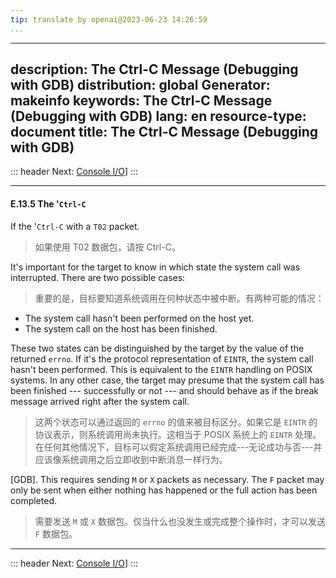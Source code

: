 ```yaml
---
tip: translate by openai@2023-06-23 14:26:59
...
```

---
description: The Ctrl-C Message (Debugging with GDB)
distribution: global
Generator: makeinfo
keywords: The Ctrl-C Message (Debugging with GDB)
lang: en
resource-type: document
title: The Ctrl-C Message (Debugging with GDB)
----------------------------------------------

::: header
Next: [Console I/O](Console-I_002fO.html#Console-I_002fO)]
:::

---

#### E.13.5 The '`Ctrl-C`

If the '`Ctrl-C` with a `T02` packet.

> 如果使用 T02 数据包，请按 Ctrl-C。

It's important for the target to know in which state the system call was interrupted. There are two possible cases:

> 重要的是，目标要知道系统调用在何种状态中被中断。有两种可能的情况：

- The system call hasn't been performed on the host yet.
- The system call on the host has been finished.

These two states can be distinguished by the target by the value of the returned `errno`. If it's the protocol representation of `EINTR`, the system call hasn't been performed. This is equivalent to the `EINTR` handling on POSIX systems. In any other case, the target may presume that the system call has been finished --- successfully or not --- and should behave as if the break message arrived right after the system call.

> 这两个状态可以通过返回的 `errno` 的值来被目标区分。如果它是 `EINTR` 的协议表示，则系统调用尚未执行。这相当于 POSIX 系统上的 `EINTR` 处理。在任何其他情况下，目标可以假定系统调用已经完成---无论成功与否---并应该像系统调用之后立即收到中断消息一样行为。

[GDB]. This requires sending `M` or `X` packets as necessary. The `F` packet may only be sent when either nothing has happened or the full action has been completed.

> 需要发送 `M` 或 `X` 数据包。仅当什么也没发生或完成整个操作时，才可以发送 `F` 数据包。

---

::: header
Next: [Console I/O](Console-I_002fO.html#Console-I_002fO)]
:::
